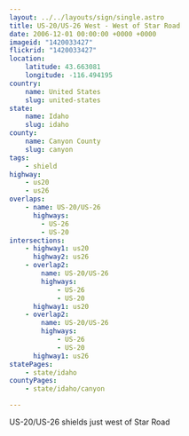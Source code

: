 ```yaml
---
layout: ../../layouts/sign/single.astro
title: US-20/US-26 West - West of Star Road
date: 2006-12-01 00:00:00 +0000 +0000
imageid: "1420033427"
flickrid: "1420033427"
location:
    latitude: 43.663081
    longitude: -116.494195
country:
    name: United States
    slug: united-states
state:
    name: Idaho
    slug: idaho
county:
    name: Canyon County
    slug: canyon
tags:
    - shield
highway:
    - us20
    - us26
overlaps:
    - name: US-20/US-26
      highways:
        - US-26
        - US-20
intersections:
    - highway1: us20
      highway2: us26
    - overlap2:
        name: US-20/US-26
        highways:
            - US-26
            - US-20
      highway1: us20
    - overlap2:
        name: US-20/US-26
        highways:
            - US-26
            - US-20
      highway1: us26
statePages:
    - state/idaho
countyPages:
    - state/idaho/canyon

---
```

US-20/US-26 shields just west of Star Road